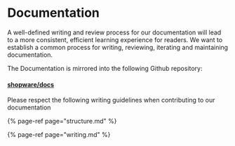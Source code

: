 # Documentation

A well-defined writing and review process for our documentation will lead to a more consistent, efficient learning experience for readers. We want to establish a common process for writing, reviewing, iterating and maintaining documentation.

The Documentation is mirrored into the following Github repository:

#### [shopware/docs](https://github.com/shopware/docs)

Please respect the following writing guidelines when contributing to our documentation

{% page-ref page="structure.md" %}

{% page-ref page="writing.md" %}




